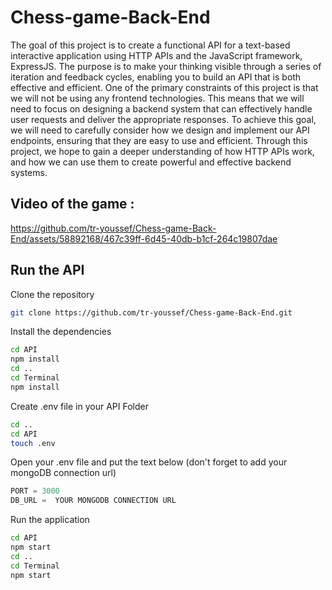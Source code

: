 # Chess-game-Back-End

The goal of this project is to create a functional API for a text-based interactive application using HTTP APIs and the JavaScript framework, ExpressJS. The purpose is to make your thinking visible through a series of iteration and feedback cycles, enabling you to build an API that is both effective and efficient. One of the primary constraints of this project is that we will not be using any frontend technologies. This means that we will need to focus on designing a backend system that can effectively handle user requests and deliver the appropriate responses. To achieve this goal, we will need to carefully consider how we design and implement our API endpoints, ensuring that they are easy to use and efficient. Through this project, we hope to gain a deeper understanding of how HTTP APIs work, and how we can use them to create powerful and effective backend systems.

## Video of the game :

https://github.com/tr-youssef/Chess-game-Back-End/assets/58892168/467c39ff-6d45-40db-b1cf-264c19807dae


## Run the API

Clone the repository

```bash
git clone https://github.com/tr-youssef/Chess-game-Back-End.git
```

Install the dependencies

```bash
cd API
npm install
cd ..
cd Terminal
npm install
```

Create .env file in your API Folder

```bash
cd ..
cd API
touch .env
```
Open your .env file and put the text below (don't forget to add your mongoDB connection url)

```python
PORT = 3000
DB_URL =  YOUR MONGODB CONNECTION URL
```

Run the application

```bash
cd API
npm start
cd ..
cd Terminal
npm start
```
